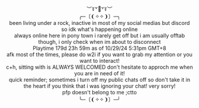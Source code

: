 
  
<div align="center">︶꒦꒷🍭꒷꒦︶
  
<div align="center">  ╭─〔❨✧✧❩〕─╮
<div align="center"> been living under a rock, inactive in most of my social medias but discord so idk what's happening online
<div align="center"> always online here in pony town i rarely get off but i am usually offtab though, i only check when im about to disconnect
<div align="center"> Playtime 179d 23h 59m as of 10/29/24 5:31pm GMT+8
<div align="center"> afk most of the times, please do w2i if you want to grab my attention or you want to interact!
<div align="center"> c+h, sitting with is ALWAYS WELCOMED don't hesitate to approch me when you are in need of it! 
<div align="center"> quick reminder; sometimes i turn off my public chats off so don't take it in the heart if you think that i was ignoring your chat! very sorry!
<div align="center"> pfp doesn't belong to me ;ctto
<div align="center">╰─〔❨✧✧❩〕─╯
